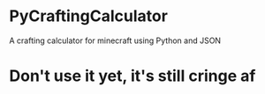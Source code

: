 # PyCraftingCalculator
A crafting calculator for minecraft using Python and JSON

# Don't use it yet, it's still cringe af